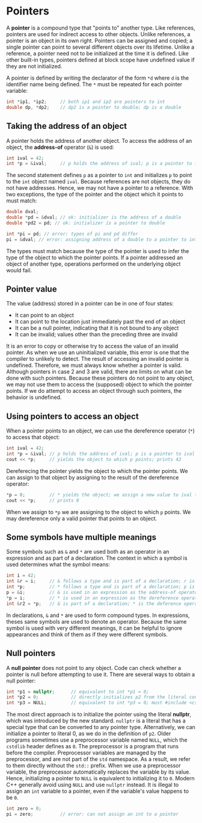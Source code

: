# Pointers

A **pointer** is a compound type that "points to" another type. Like references, pointers are used for indirect access to other objects. Unlike references, a pointer is an object in its own right. Pointers can be assigned and copied; a single pointer can point to several different objects over its lifetime. Unlike a reference, a pointer need not to be initialized at the time it is defined. Like other built-in types, pointers defined at block scope have undefined value if they are not initialized.

A pointer is defined by writing the declarator of the form `*d` where `d` is the identifier name being defined. The `*` must be repeated for each pointer variable:

```cpp
int *ip1, *ip2; 	// both ip1 and ip2 are pointers to int
double dp, *dp2; 	// dp2 is a pointer to double; dp is a double
```

## Taking the address of an object

A pointer holds the address of another object. To access the address of an object, the **address-of** operator (`&`) is used:

```cpp
int ival = 42;
int *p = &ival;		// p holds the address of ival; p is a pointer to ival
```

The second statement defines `p` as a pointer to `int` and initializes `p` to point to the `int` object named `ival`. Because references are not objects, they do not have addresses. Hence, we may not have a pointer to a reference. With two exceptions, the type of the pointer and the object which it points to must match:

```cpp
double dval;
double *pd = &dval; // ok: initializer is the address of a double
double *pd2 = pd; // ok: initializer is a pointer to double

int *pi = pd; // error: types of pi and pd differ
pi = &dval; // error: assigning address of a double to a pointer to int
```

The types must match because the type of the pointer is used to infer the type of the object to which the pointer points. If a pointer addressed an object of another type, operations performed on the underlying object would fail.

## Pointer value

The value (address) stored in a pointer can be in one of four states:

 - It can point to an object
 - It can point to the location just immediately past the end of an object
 - It can be a null pointer, indicating that it is not bound to any object
 - It can be invalid; values other than the preceding three are invalid

It is an error to copy or otherwise try to access the value of an invalid pointer. As when we use an uninitialized variable, this error is one that the compiler to unlikely to detect. The result of accessing an invalid pointer is undefined. Therefore, we must always know whether a pointer is valid. Although pointers in case 2 and 3 are valid, there are limits on what can be done with such pointers. Because these pointers do not point to any object, we may not use them to access the (supposed) object to which the pointer points. If we do attempt to access an object through such pointers, the behavior is undefined.

## Using pointers to access an object

When a pointer points to an object, we can use the dereference operator (`*`) to access that object:

```cpp
int ival = 42;
int *p = &ival; // p holds the address of ival; p is a pointer to ival
cout << *p; 	// yields the object to which p points; prints 42
```

Dereferecing the pointer yields the object to which the pointer points. We can assign to that object by assigning to the result of the dereference operator:

```cpp
*p = 0;			// * yields the object; we assign a new value to ival through p
cout << *p;		// prints 0
```

When we assign to `*p` we are assigning to the object to which `p` points. We may dereference only a valid pointer that points to an object.

## Some symbols have multiple meanings

Some symbols such as `&` and `*` are used both as an operator in an expression and as part of a declaration. The context in which a symbol is used determines what the symbol means:

```cpp
int i = 42;
int &r = i;		// & follows a type and is part of a declaration; r is a reference
int *p;			// * follows a type and is part of a declaration; p is a pointer
p = &i;			// & is used in an expression as the address-of operator
*p = i;			// * is used in an expression as the dereference operator
int &r2 = *p;	// & is part of a declaration; * is the deference operator
```

In declarations, `&` and `*` are used to form compound types. In expressions, theses same symbols are used to denote an operator. Because the same symbol is used with very different meanings, it can be helpful to ignore appearances and think of them as if they were different symbols.

## Null pointers

A **null pointer** does not point to any object. Code can check whether a pointer is null before attempting to use it. There are several ways to obtain a null pointer:

```cpp
int *p1 = nullptr; 		// equivalent to int *p1 = 0;
int *p2 = 0;			// directly initializes p2 from the literal constant 0
int *p3 = NULL;			// equivalent to int *p3 = 0; must #include <cstdlib>
```

The most direct approach is to initialize the pointer using the literal **nullptr**, which was introduced by the new standard. `nullptr` is a literal that has a special type that can be converted to any pointer type. Alternatively, we can initialize a pointer to literal 0, as we do in the definition of `p2`. Older programs sometimes use a preprocessor variable named `NULL`, which the `cstdlib` header defines as `0`. The preprocessor is a program that runs before the compiler. Preprocessor variables are managed by the preprocessor, and are not part of the `std` namespace. As a result, we refer to them directly without the `std::` prefix. When we use a preprocessor variable, the preprocessor automatically replaces the variable by its value. Hence, initializing a pointer to `NULL` is equivalent to initializing it to `0`. Modern C++ generally avoid using `NULL` and use `nullptr` instead. It is illegal to assign an `int` variable to a pointer, even if the variable's value happens to be `0`.

```cpp
int zero = 0;
pi = zero;			// error: can not assign an int to a pointer
```